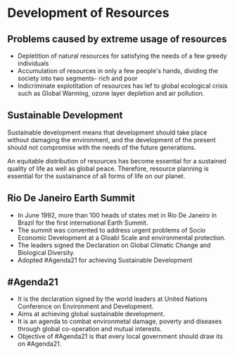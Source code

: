 # Development of Resources
## Problems caused by extreme usage of resources
- Depletition of natural resources for satisfying the needs of a few greedy individuals
- Accumulation of resources in only a few people's hands, dividing the society into two segments- rich and poor
- Indicriminate explotitation of resources has lef to global ecological crisis such as Global Warming, ozone layer depletion and air pollution.

## Sustainable Development
Sustainable development means that development should take place without damaging the environment, and the development of the present should not compromise with the needs of the future generations.

An equitable distribution of resources has become essential for a sustained quality of life as well as global peace. Therefore, resource planning is essential for the sustainance of all forms of life on our planet.

## Rio De Janeiro Earth Summit
- In June 1992, more than 100 heads of states met in Rio De Janeiro in Brazil for the first international Earth Summit.
- The summit was convented to address urgent problems of Socio Economic Development at a Gloabl Scale and environmental protection.
- The leaders signed the Declaration on Global Climatic Change and Biological Diversity.
- Adopted #Agenda21 for achieving Sustainable Development

## #Agenda21 
- It is the declaration signed by the world leaders at United Nations Conference on Environment and Development.
- Aims at achieving global sustainable development.
- It is an agenda to combat environmetal damage, poverty and diseases through global co-operation and mutual interests.
- Objective of #Agenda21 is that every local government should draw its on #Agenda21.
